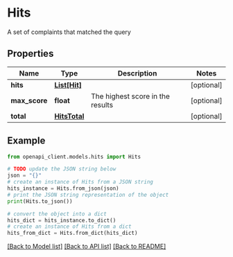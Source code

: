 # Hits

A set of complaints that matched the query

## Properties

Name | Type | Description | Notes
------------ | ------------- | ------------- | -------------
**hits** | [**List[Hit]**](Hit.md) |  | [optional] 
**max_score** | **float** | The highest score in the results | [optional] 
**total** | [**HitsTotal**](HitsTotal.md) |  | [optional] 

## Example

```python
from openapi_client.models.hits import Hits

# TODO update the JSON string below
json = "{}"
# create an instance of Hits from a JSON string
hits_instance = Hits.from_json(json)
# print the JSON string representation of the object
print(Hits.to_json())

# convert the object into a dict
hits_dict = hits_instance.to_dict()
# create an instance of Hits from a dict
hits_from_dict = Hits.from_dict(hits_dict)
```
[[Back to Model list]](../README.md#documentation-for-models) [[Back to API list]](../README.md#documentation-for-api-endpoints) [[Back to README]](../README.md)


